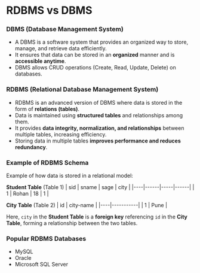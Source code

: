 # RDBMS vs DBMS

### **DBMS (Database Management System)**
- A DBMS is a software system that provides an organized way to store, manage, and retrieve data efficiently.
- It ensures that data can be stored in an **organized** manner and is **accessible anytime**.
- DBMS allows CRUD operations (Create, Read, Update, Delete) on databases.


### **RDBMS (Relational Database Management System)**
- RDBMS is an advanced version of DBMS where data is stored in the form of **relations (tables)**.
- Data is maintained using **structured tables** and relationships among them.
- It provides **data integrity, normalization, and relationships** between multiple tables, increasing efficiency.
- Storing data in multiple tables **improves performance and reduces redundancy**.


### **Example of RDBMS Schema**
Example of how data is stored in a relational model:

 **Student Table** (Table 1)
| sid | sname | sage | city |
|----|------|-----|------|
| 1  | Rohan | 18  | 1    |

 **City Table** (Table 2)
| id | city-name |
|----|-----------|
| 1  | Pune      |

Here, `city` in the **Student Table** is a **foreign key** referencing `id` in the **City Table**, forming a relationship between the two tables.

### **Popular RDBMS Databases**
- MySQL
- Oracle
- Microsoft SQL Server
